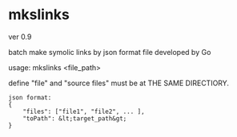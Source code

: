 mkslinks
========

ver 0.9

batch make symolic links by json format file
developed by Go

usage: mkslinks &lt;file_path&gt;

define "file" and "source files" must be at THE SAME DIRECTIORY.

    json format:
    {
        "files": ["file1", "file2", ... ],
        "toPath": &lt;target_path&gt;
    }
